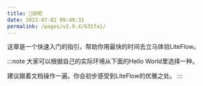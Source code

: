 ```yaml
---
title: 🍄说明
date: 2022-07-02 09:49:31
permalink: /pages/v2.9.X/631fa1/
---
```


这章是一个快速入门的指引，帮助你用最快的时间去立马体验LiteFlow。

:::note
大家可以根据自己的实际环境从下面的Hello World里选择一种。

建议跟着文档操作一遍。你会初步感受到LiteFlow的优雅之处。
:::